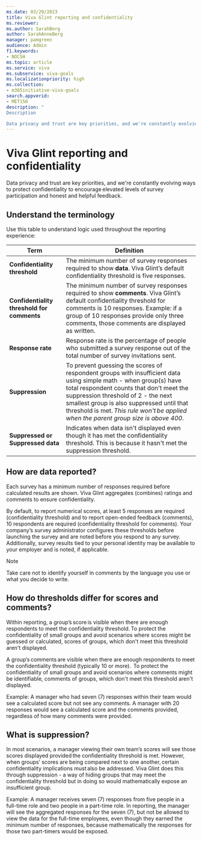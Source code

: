 ```yaml
---
ms.date: 03/29/2023
title: Viva Glint reporting and confidentiality
ms.reviewer: 
ms.author: SarahBerg
author: SarahAnneBerg
manager: pamgreen
audience: Admin
f1.keywords:
- NOCSH
ms.topic: article
ms.service: viva
ms.subservice: viva-goals
ms.localizationpriority: high
ms.collection:  
- m365initiative-viva-goals  
search.appverid:
- MET150
description: "
Description 

Data privacy and trust are key priorities, and we're constantly evolving ways to protect confidentiality to encourage elevated levels of survey participation and honest and helpful feedback."
---
```


# Viva Glint reporting and confidentiality

Data privacy and trust are key priorities, and we're constantly evolving ways to protect confidentiality to encourage elevated levels of survey participation and honest and helpful feedback.  

## Understand the terminology 

Use this table to understand logic used throughout the reporting experience: 

| **Term** | **Definition** | 
|---|---|
| **Confidentiality threshold** | The minimum number of survey responses required to show **data**. Viva Glint’s default confidentiality threshold is five responses. |
| **Confidentiality threshold for comments** | The minimum number of survey responses required to show **comments**. Viva Glint’s default confidentiality threshold for comments is 10 responses. Example: if a group of 10 responses provide only three comments, those comments are displayed as written.  |
| **Response rate** | Response rate is the percentage of people who submitted a survey response out of the total number of survey invitations sent.|
| **Suppression** | To prevent guessing the scores of respondent groups with insufficient data using simple math - when group(s) have total respondent counts that don't meet the suppression threshold of 2 - the next smallest group is also suppressed until that threshold is met. *This rule won't be applied when the parent group size is above 400*.  |
| **Suppressed or Suppressed data** | Indicates when data isn't displayed even though it has met the confidentiality threshold. This is because it hasn't met the suppression threshold.  |

## How are data reported? 

Each survey has a minimum number of responses required before calculated results are shown. Viva Glint aggregates (combines) ratings and comments to ensure confidentiality.  

By default, to report numerical scores, at least 5 responses are required (confidentiality threshold) and to report open-ended feedback (comments), 10 respondents are required (confidentiality threshold for comments). Your company’s survey administrator configures these thresholds before launching the survey and are noted before you respond to any survey. Additionally, survey results tied to your personal identity may be available to your employer and is noted, if applicable. 

   > [!NOTE]
   > Take care not to identify yourself in comments by the language you use or what you decide to write. 

## How do thresholds differ for scores and comments? 

Within reporting, a group’s score is visible when there are enough respondents to meet the confidentiality threshold. To protect the confidentiality of small groups and avoid scenarios where scores might be guessed or calculated, scores of groups, which don't meet this threshold aren't displayed. 

A group’s comments are visible when there are enough respondents to meet the confidentiality threshold (typically 10 or more).  To protect the confidentiality of small groups and avoid scenarios where comments might be identifiable, comments of groups, which don't meet this threshold aren't displayed. 

Example: A manager who had seven (7) responses within their team would see a calculated score but not see any comments. A manager with 20 responses would see a calculated score and the comments provided, regardless of how many comments were provided. 

## What is suppression? 

In most scenarios, a manager viewing their own team’s scores will see those scores displayed provided the confidentiality threshold is met. However, when groups’ scores are being compared next to one another, certain confidentiality implications must also be addressed. Viva Glint does this through suppression - a way of hiding groups that may meet the confidentiality threshold but in doing so would mathematically expose an insufficient group. 

Example: A manager receives seven (7) responses from five people in a full-time role and two people in a part-time role. In reporting, the manager will see the aggregated responses for the seven (7), but not be allowed to view the data for the full-time employees, even though they earned the minimum number of responses, because mathematically the responses for those two part-timers would be exposed.  